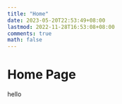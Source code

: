 ```yaml
---
title: "Home"
date: 2023-05-20T22:53:49+08:00
lastmod: 2022-11-28T16:53:08+08:00
comments: true
math: false
---
```


# Home Page

hello